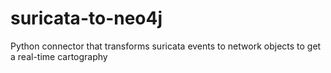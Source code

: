# suricata-to-neo4j
Python connector that transforms suricata events to network objects to get a real-time cartography
